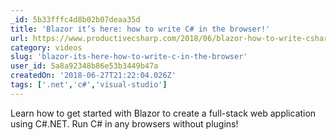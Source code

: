 ```yaml
---
_id: 5b33fffc4d8b02b07deaa35d
title: 'Blazor it’s here: how to write C# in the browser!'
url: https://www.productivecsharp.com/2018/06/blazor-how-to-write-csharp-in-the-browser/
category: videos
slug: 'blazor-its-here-how-to-write-c-in-the-browser'
user_id: 5a8a92348b86e53b3449b47a
createdOn: '2018-06-27T21:22:04.026Z'
tags: ['.net','c#','visual-studio']
---
```


Learn how to get started with Blazor to create a full-stack web application using C#.NET. Run C# in any browsers without plugins!
